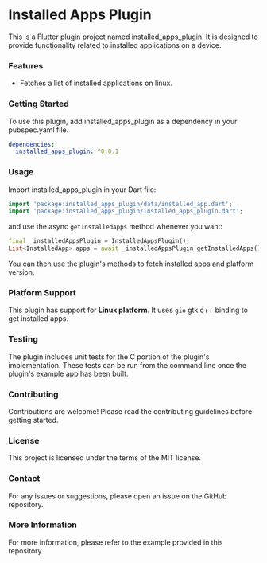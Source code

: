 # Installed Apps Plugin
This is a Flutter plugin project named installed_apps_plugin. It is designed to provide functionality related to installed applications on a device.

### Features
- Fetches a list of installed applications on linux.

### Getting Started
To use this plugin, add installed_apps_plugin as a dependency in your pubspec.yaml file.
```yaml
dependencies:
  installed_apps_plugin: ^0.0.1
```

### Usage
Import installed_apps_plugin in your Dart file:
```dart
import 'package:installed_apps_plugin/data/installed_app.dart';
import 'package:installed_apps_plugin/installed_apps_plugin.dart';
```

and use the async `getInstalledApps` method whenever you want:
```dart
final _installedAppsPlugin = InstalledAppsPlugin();
List<InstalledApp> apps = await _installedAppsPlugin.getInstalledApps();
```

You can then use the plugin's methods to fetch installed apps and platform version.

### Platform Support
This plugin has support for **Linux platform**. It uses `gio` gtk c++ binding to get installed apps.

### Testing
The plugin includes unit tests for the C portion of the plugin's implementation. These tests can be run from the command line once the plugin's example app has been built.

### Contributing
Contributions are welcome! Please read the contributing guidelines before getting started.

### License
This project is licensed under the terms of the MIT license.

### Contact
For any issues or suggestions, please open an issue on the GitHub repository.

### More Information
For more information, please refer to the example provided in this repository.
